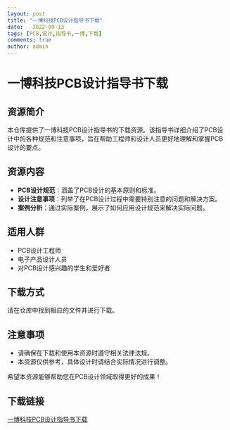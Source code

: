 ```yaml
---
layout: post
title: "一博科技PCB设计指导书下载"
date:   2022-09-13
tags: [PCB,设计,指导书,一博,下载]
comments: true
author: admin
---
```

# 一博科技PCB设计指导书下载

## 资源简介

本仓库提供了一博科技PCB设计指导书的下载资源。该指导书详细介绍了PCB设计中的各种规范和注意事项，旨在帮助工程师和设计人员更好地理解和掌握PCB设计的要点。

## 资源内容

- **PCB设计规范**：涵盖了PCB设计的基本原则和标准。
- **设计注意事项**：列举了在PCB设计过程中需要特别注意的问题和解决方案。
- **案例分析**：通过实际案例，展示了如何应用设计规范来解决实际问题。

## 适用人群

- PCB设计工程师
- 电子产品设计人员
- 对PCB设计感兴趣的学生和爱好者

## 下载方式

请在仓库中找到相应的文件并进行下载。

## 注意事项

- 请确保在下载和使用本资源时遵守相关法律法规。
- 本资源仅供参考，具体设计时请结合实际情况进行调整。

希望本资源能够帮助您在PCB设计领域取得更好的成果！

## 下载链接

[一博科技PCB设计指导书下载](https://pan.quark.cn/s/8d260346b02a)